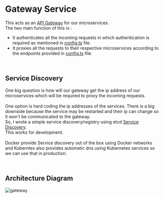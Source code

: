 # Gateway Service

This acts as an [API Gateway](https://www.ibm.com/cloud/blog/api-gateway) for our microservices.\
The two main function of this is : 
- It authenticates all the incoming requests in which authentication is required as mentioned in [config.ts](/gateway/src/config.ts) file.
- It proxies all the requests to their respective microservices according to the endpoints provided in [config.ts](/gateway/src/config.ts) file.

<br>

## Service Discovery

One big question is how will our gateway get the ip address of our microservices which will be required to proxy the incoming requests.\
\
One option is hard coding the ip addresses of the services. There is a big downside because the service may be restarted and their ip can change so it won't be communicated to the gateway.\
So, I wrote a simple service discovery/registry using etcd [Service Discovery](https://github.com/yashkundu/discovery-rhime).\
This works for development.
\
\
Docker provide Service discovery out of the box using Docker networks and Kuberntes also provides automatic dns using Kubernetes services so we can use that in production.

<br>

## Architecture Diagram
![gateway](https://user-images.githubusercontent.com/58662119/206135138-28710d82-0e3d-4dac-8104-b8ae5a363930.png)